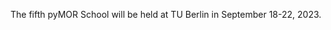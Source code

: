 <!--
.. title: Welcome
.. slug: welcome
.. date: 2023-05-01
.. type: text
-->

The fifth pyMOR School will be held at TU Berlin in September 18-22, 2023.
